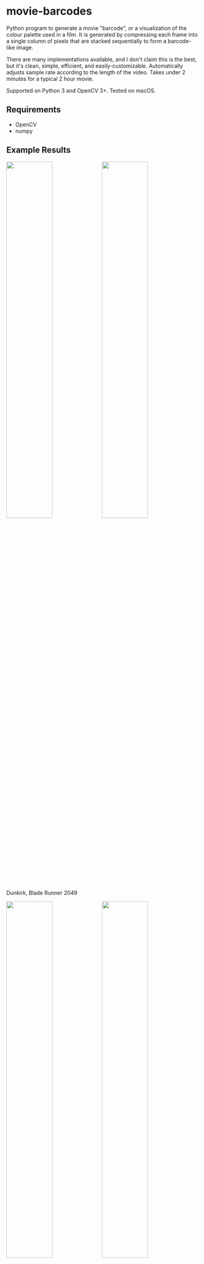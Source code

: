 # movie-barcodes

Python program to generate a movie "barcode", or a visualization of the colour palette used in a film. It is generated by compressing each frame into a single column of pixels that are stacked sequentially to form a barcode-like image.

There are many implementations available, and I don't claim this is the best, but it's clean, simple, efficient, and easily-customizable. Automatically adjusts sample rate according to the length of the video. Takes under 2 minutes for a typical 2 hour movie.

Supported on Python 3 and OpenCV 3+. Tested on macOS.

## Requirements
* OpenCV
* numpy

## Example Results

<img src="https://github.com/andrewdcampbell/movie-barcodes/blob/master/compressed_barcode_examples/Dunkirk_barcode.jpg" width="49%"> <img src="https://github.com/andrewdcampbell/movie-barcodes/blob/master/compressed_barcode_examples/Blade_Runner_2049_barcode.jpg" width="49%">
Dunkirk, Blade Runner 2049

<img src="https://github.com/andrewdcampbell/movie-barcodes/blob/master/compressed_barcode_examples/Ratatouille_barcode.jpg" width="49%"> <img src="https://github.com/andrewdcampbell/movie-barcodes/blob/master/compressed_barcode_examples/Tangled_barcode.jpg" width="49%">
Ratatouille, Tangled

<img src="https://github.com/andrewdcampbell/movie-barcodes/blob/master/compressed_barcode_examples/Frozen_barcode.jpg" width="49%"> <img src="https://github.com/andrewdcampbell/movie-barcodes/blob/master/compressed_barcode_examples/LOTR_FOTR_barcode.jpg" width="49%">
Frozen, The Lord of the Rings: The Fellowship of the Ring


#### Uniform column mode

<img src="https://github.com/andrewdcampbell/movie-barcodes/blob/master/uniform_barcode_examples/Wall-E_barcode.jpg" width="49%"> <img src="https://github.com/andrewdcampbell/movie-barcodes/blob/master/uniform_barcode_examples/The_Handmaiden_barcode.jpg" width="49%">
WALL-E, The Handmaiden

## Usage
```
python barcode.py -video <PATH_TO_VIDEO> [-u]
```
* `-video`: The path to the movie to be processed. Only tested on `.mp4` files, but should work with any format supported by OpenCV.
* `-u`: Optional flag to compress all frames into a single color, thus producing uniform columns. 


#### Additional Notes
There are some constants defined in the code that can be changed if desired.
* Set `OUT_WIDTH` and `OUT_HEIGHT` to the desired output dimensions.
* Set `SAMPLE_HEIGHT` to change the granularity of the columns. `SAMPLE_HEIGHT` should be at most the input video height and at least 1 (which is equivalent to using the `-u` flag). This is a matter of personal preference; larger values preserve more detail while smaller values yield smoother results.
* Tip: use low-resolution videos. It won't effect the result at all and it will run much faster.
